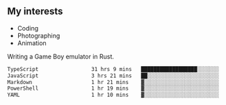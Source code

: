 ## My interests

- Coding
- Photographing
- Animation

Writing a Game Boy emulator in Rust.

<!--START_SECTION:waka-->

```txt
TypeScript                 31 hrs 9 mins   ██████████████████░░░░░░░   72.52 %
JavaScript                 3 hrs 21 mins   ██░░░░░░░░░░░░░░░░░░░░░░░   07.83 %
Markdown                   1 hr 21 mins    ▓░░░░░░░░░░░░░░░░░░░░░░░░   03.17 %
PowerShell                 1 hr 19 mins    ▓░░░░░░░░░░░░░░░░░░░░░░░░   03.09 %
YAML                       1 hr 10 mins    ▓░░░░░░░░░░░░░░░░░░░░░░░░   02.75 %
```

<!--END_SECTION:waka-->

